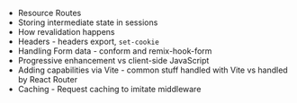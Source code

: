 - Resource Routes
- Storing intermediate state in sessions
- How revalidation happens
- Headers - headers export, `set-cookie`
- Handling Form data - conform and remix-hook-form
- Progressive enhancement vs client-side JavaScript
- Adding capabilities via Vite - common stuff handled with Vite vs handled by React Router
- Caching - Request caching to imitate middleware